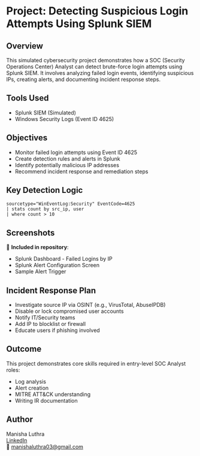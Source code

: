 # Project: Detecting Suspicious Login Attempts Using Splunk SIEM

## Overview
This simulated cybersecurity project demonstrates how a SOC (Security Operations Center) Analyst can detect brute-force login attempts using Splunk SIEM. It involves analyzing failed login events, identifying suspicious IPs, creating alerts, and documenting incident response steps.

## Tools Used
- Splunk SIEM (Simulated)
- Windows Security Logs (Event ID 4625)

## Objectives
- Monitor failed login attempts using Event ID 4625
- Create detection rules and alerts in Splunk
- Identify potentially malicious IP addresses
- Recommend incident response and remediation steps

## Key Detection Logic
```spl
sourcetype="WinEventLog:Security" EventCode=4625 
| stats count by src_ip, user 
| where count > 10
```

## Screenshots
📸 **Included in repository**:
- Splunk Dashboard - Failed Logins by IP
- Splunk Alert Configuration Screen
- Sample Alert Trigger

## Incident Response Plan
- Investigate source IP via OSINT (e.g., VirusTotal, AbuseIPDB)
- Disable or lock compromised user accounts
- Notify IT/Security teams
- Add IP to blocklist or firewall
- Educate users if phishing involved

## Outcome
This project demonstrates core skills required in entry-level SOC Analyst roles:
- Log analysis
- Alert creation
- MITRE ATT&CK understanding
- Writing IR documentation

## Author
Manisha Luthra  
[LinkedIn](https://www.linkedin.com/in/manishaluthra12)  
📧 manishaluthra03@gmail.com
